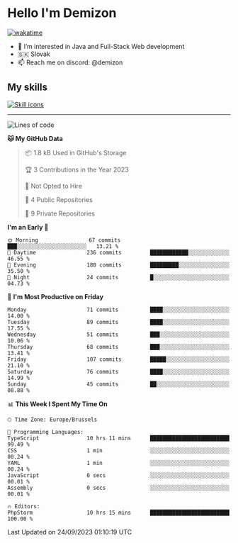 # Hello I'm Demizon
[![wakatime](https://wakatime.com/badge/user/6ad1949f-d6d7-44f9-9eee-c35e54cc499b.svg)](https://wakatime.com/@6ad1949f-d6d7-44f9-9eee-c35e54cc499b)
- 👀 I’m interested in Java and Full-Stack Web development
- 🇸🇰 Slovak
- 📫 Reach me on discord: @demizon

## My skills
[![Skill icons](https://skillicons.dev/icons?i=java,js,ts,html,css,react,nextjs,tailwind,supabase,py,git,docker,linux,mysql,postgres,mongo&theme=dark)](https://github.com/Demizon3433)

---

<!--START_SECTION:waka-->
![Lines of code](https://img.shields.io/badge/From%20Hello%20World%20I%27ve%20Written-94.1%20thousand%20lines%20of%20code-blue)

**🐱 My GitHub Data** 

> 📦 1.8 kB Used in GitHub's Storage 
 > 
> 🏆 3 Contributions in the Year 2023
 > 
> 🚫 Not Opted to Hire
 > 
> 📜 4 Public Repositories 
 > 
> 🔑 9 Private Repositories 
 > 
**I'm an Early 🐤** 

```text
🌞 Morning                67 commits          ███░░░░░░░░░░░░░░░░░░░░░░   13.21 % 
🌆 Daytime                236 commits         ████████████░░░░░░░░░░░░░   46.55 % 
🌃 Evening                180 commits         █████████░░░░░░░░░░░░░░░░   35.50 % 
🌙 Night                  24 commits          █░░░░░░░░░░░░░░░░░░░░░░░░   04.73 % 
```
📅 **I'm Most Productive on Friday** 

```text
Monday                   71 commits          ████░░░░░░░░░░░░░░░░░░░░░   14.00 % 
Tuesday                  89 commits          ████░░░░░░░░░░░░░░░░░░░░░   17.55 % 
Wednesday                51 commits          ███░░░░░░░░░░░░░░░░░░░░░░   10.06 % 
Thursday                 68 commits          ███░░░░░░░░░░░░░░░░░░░░░░   13.41 % 
Friday                   107 commits         █████░░░░░░░░░░░░░░░░░░░░   21.10 % 
Saturday                 76 commits          ████░░░░░░░░░░░░░░░░░░░░░   14.99 % 
Sunday                   45 commits          ██░░░░░░░░░░░░░░░░░░░░░░░   08.88 % 
```


📊 **This Week I Spent My Time On** 

```text
🕑︎ Time Zone: Europe/Brussels

💬 Programming Languages: 
TypeScript               10 hrs 11 mins      █████████████████████████   99.49 % 
CSS                      1 min               ░░░░░░░░░░░░░░░░░░░░░░░░░   00.24 % 
YAML                     1 min               ░░░░░░░░░░░░░░░░░░░░░░░░░   00.24 % 
JavaScript               0 secs              ░░░░░░░░░░░░░░░░░░░░░░░░░   00.01 % 
Assembly                 0 secs              ░░░░░░░░░░░░░░░░░░░░░░░░░   00.01 % 

🔥 Editors: 
PhpStorm                 10 hrs 15 mins      █████████████████████████   100.00 % 
```


 Last Updated on 24/09/2023 01:10:19 UTC
<!--END_SECTION:waka-->

